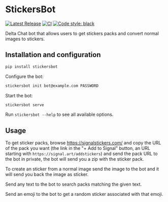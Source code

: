 # StickersBot

[![Latest Release](https://img.shields.io/pypi/v/stickersbot.svg)](https://pypi.org/project/stickersbot)
[![CI](https://github.com/deltachat-bot/stickersbot/actions/workflows/python-ci.yml/badge.svg)](https://github.com/deltachat-bot/stickersbot/actions/workflows/python-ci.yml)
[![Code style: black](https://img.shields.io/badge/code%20style-black-000000.svg)](https://github.com/psf/black)

Delta Chat bot that allows users to get stickers packs and convert normal images to stickers.

## Installation and configuration

```sh
pip install stickersbot
```

Configure the bot:

```sh
stickersbot init bot@example.com PASSWORD
```

Start the bot:

```sh
stickersbot serve
```

Run `stickersbot --help` to see all available options.

## Usage

To get sticker packs, browse https://signalstickers.com/ and copy the URL of the pack you want (the link in the "+ Add to Signal" button, an URL starting with ``https://signal.art/addstickers``) and send the pack URL to the bot in private, the bot will send you a zip with the sticker pack.

To create an sticker from a normal image send the image to the bot and it will send you back the image as sticker.

Send any text to the bot to search packs matching the given text.

Send an emoji to the bot to get a random sticker associated with that emoji.
